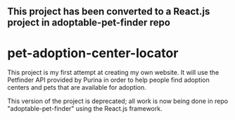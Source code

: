 ## This project has been converted to a React.js project in adoptable-pet-finder repo

# pet-adoption-center-locator

This project is my first attempt at creating my own website. It will use the Petfinder API provided by Purina in order to help people find adoption centers
and pets that are available for adoption.

This version of the project is deprecated; all work is now being done in repo "adoptable-pet-finder" using the React.js framework.
